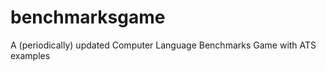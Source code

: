 benchmarksgame
==============

A (periodically) updated Computer Language Benchmarks Game with ATS examples
